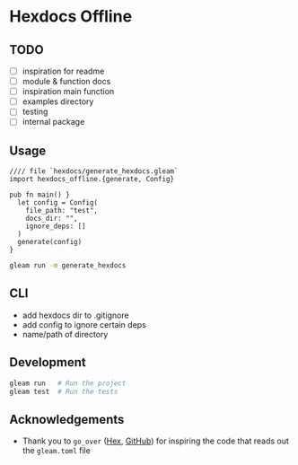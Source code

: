 # Hexdocs Offline

## TODO
- [ ] inspiration for readme
- [ ] module & function docs
- [ ] inspiration main function
- [ ] examples directory
- [ ] testing
- [ ] internal package

## Usage
```gleam
//// file `hexdocs/generate_hexdocs.gleam`
import hexdocs_offline.{generate, Config}

pub fn main() }
  let config = Config(
    file_path: "test",
    docs_dir: "",
    ignore_deps: []
  )
  generate(config)
}
```

```sh
gleam run -m generate_hexdocs
```

## CLI
- add hexdocs dir to .gitignore
- add config to ignore certain deps
- name/path of directory

## Development

```sh
gleam run   # Run the project
gleam test  # Run the tests
```

## Acknowledgements

- Thank you to `go_over` ([Hex](https://hex.pm/packages/go_over), [GitHub](https://github.com/bwireman/go-over)) for inspiring the code that reads out the `gleam.toml` file
